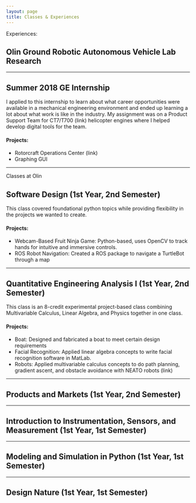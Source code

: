 ```yaml
---
layout: page
title: Classes & Experiences
---
```


<h style="text-align: center;"> Experiences: </h>

## Olin Ground Robotic Autonomous Vehicle Lab Research
---
## Summer 2018 GE Internship
I applied to this internship to learn about what career opportunities were available in a mechanical engineering environment and ended up learning a lot about what work is like in the industry. My assignment was on a Product Support Team for CT7/T700 (link) helicopter engines where I helped develop digital tools for the team.
#### Projects:
- Rotorcraft Operations Center (link)
- Graphing GUI
---

<h style="text-align: center;"> Classes at Olin </h>
## Software Design (1st Year, 2nd Semester)
This class covered foundational python topics while providing flexibility in the projects we wanted to create.
#### Projects:
- Webcam-Based Fruit Ninja Game: Python-based, uses OpenCV to track hands for intuitive and immersive controls.
- ROS Robot Navigation: Created a ROS package to navigate a TurtleBot through a map
---
## Quantitative Engineering Analysis I (1st Year, 2nd Semester)
This class is an 8-credit experimental project-based class combining Multivariable Calculus, Linear Algebra, and Physics together in one class.
#### Projects:
- Boat: Designed and fabricated a boat to meet certain design requirements
- Facial Recognition: Applied linear algebra concepts to write facial recognition software in MatLab.
- Robots: Applied multivariable calculus concepts to do path planning, gradient ascent, and obstacle avoidance with NEATO robots (link)
---
## Products and Markets (1st Year, 2nd Semester)
---
## Introduction to Instrumentation, Sensors, and Measurement (1st Year, 1st Semester)
---
## Modeling and Simulation in Python (1st Year, 1st Semester)
---
## Design Nature (1st Year, 1st Semester)
